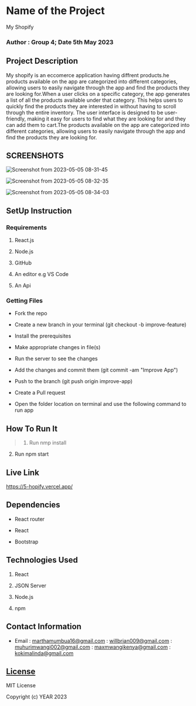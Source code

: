 # Name of the Project

 My Shopify
### Author : Group 4; Date 5th May 2023

## Project Description

My shopify is an eccomerce application having diffrent products.he products available on the app are categorized into different categories, allowing users to easily navigate through the app and find the products they are looking for.When a user clicks on a specific category, the app generates a list of all the products available under that category. This helps users to quickly find the products they are interested in without having to scroll through the entire inventory. The user interface is designed to be user-friendly, making it easy for users to find what they are looking for and they can add them to cart.The products available on the app are categorized into different categories, allowing users to easily navigate through the app and find the products they are looking for.

## SCREENSHOTS

 ![Screenshot from 2023-05-05 08-31-45](https://user-images.githubusercontent.com/127226487/236385105-12ac0c6e-09df-4326-88f8-f1b51f75732e.png)

![Screenshot from 2023-05-05 08-32-35](https://user-images.githubusercontent.com/127226487/236384942-2bfe8cd2-f950-4bfe-adac-6231bc928c91.png)


![Screenshot from 2023-05-05 08-34-03](https://user-images.githubusercontent.com/127226487/236385000-76377303-7d94-431d-97f1-037e5b9ba9ce.png)







## SetUp Instruction

### Requirements

1. React.js

2. Node.js

3. GitHub

4. An editor e.g VS Code

5. An Api

### Getting Files

* Fork the repo

- Create a new branch in your terminal (git checkout -b improve-feature)

- Install the prerequisites

- Make appropriate changes in file(s)

- Run the server to see the changes

- Add the changes and commit them (git commit -am "Improve App")

- Push to the branch (git push origin improve-app)

- Create a Pull request

* Open the folder location on terminal and use the following command to run app

## How To Run It

>  1. Run nmp install

   2. Run npm start


## Live Link
https://5-hopify.vercel.app/

## Dependencies

- React router

- React 

- Bootstrap

## Technologies Used
1. React

2. JSON Server

3. Node.js

4. npm



## Contact Information

* Email : marthamumbua16@gmail.com :
          willbrian009@gmail.com :
          muhurimwangi002@gmail.com :
          maxmwangikenya@gmail.com : 
          kokimalinda@gmail.com

## [License](LICENSE)

MIT License

Copyright (c) YEAR 2023 